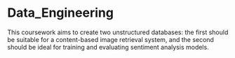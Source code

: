 # Data_Engineering
This coursework aims to create two unstructured databases: the first should be suitable for a content-based  image retrieval system, and the second should be ideal for training and evaluating sentiment analysis models. 
